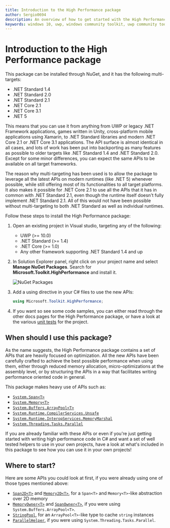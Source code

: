 ```yaml
---
title: Introduction to the High Performance package
author: Sergio0694
description: An overview of how to get started with the High Performance package and to the APIs it contains
keywords: windows 10, uwp, windows community toolkit, uwp community toolkit, uwp toolkit, get started, visual studio, high performance, net core, net standard
---
```


# Introduction to the High Performance package

This package can be installed through NuGet, and it has the following multi-targets:

- .NET Standard 1.4
- .NET Standard 2.0
- .NET Standard 2.1
- .NET Core 2.1
- .NET Core 3.1
- .NET 5

This means that you can use it from anything from UWP or legacy .NET Framework applications, games written in Unity, cross-platform mobile applications using Xamarin, to .NET Standard libraries and modern .NET Core 2.1 or .NET Core 3.1 applications. The API surface is almost identical in all cases, and lots of work has been put into backporting as many features as possible to older targets like .NET Standard 1.4 and .NET Standard 2.0. Except for some minor differences, you can expect the same APIs to be available on all target frameworks.

The reason why multi-targeting has been used is to allow the package to leverage all the latest APIs on modern runtimes (like .NET 5) whenever possible, while still offering most of its functionalities to all target platforms. It also makes it possible for .NET Core 2.1 to use all the APIs that it has in common with .NET Standard 2.1, even though the runtime itself doesn't fully implement .NET Standard 2.1. All of this would not have been possible without multi-targeting to both .NET Standard as well as individual runtimes.

Follow these steps to install the High Performance package:

1. Open an existing project in Visual studio, targeting any of the following:
    - UWP (>= 10.0)
    - .NET Standard (>= 1.4)
    - .NET Core (>= 1.0)
    - Any other framework supporting .NET Standard 1.4 and up

2. In Solution Explorer panel, right click on your project name and select **Manage NuGet Packages**. Search for **Microsoft.Toolkit.HighPerformance** and install it.

    ![NuGet Packages](../resources/images/ManageNugetPackages.png "Manage NuGet Packages Image")

3. Add a using directive in your C# files to use the new APIs:

    ```csharp
    using Microsoft.Toolkit.HighPerformance;
    ```

4. If you want so see some code samples, you can either read through the other docs pages for the High Performance package, or have a look at the various [unit tests](https://github.com/windows-toolkit/WindowsCommunityToolkit/tree/rel/7.0.0/UnitTests/UnitTests.HighPerformance.Shared) for the project.

## When should I use this package?

As the name suggests, the High Performance package contains a set of APIs that are heavily focused on optimization. All the new APIs have been carefully crafted to achieve the best possible performance when using them, either through reduced memory allocation, micro-optimizations at the assembly level, or by structuring the APIs in a way that facilitates writing performance oriented code in general.

This package makes heavy use of APIs such as:

- [`System.Span<T>`](/dotnet/api/system.span-1)
- [`System.Memory<T>`](/dotnet/api/system.memory-1)
- [`System.Buffers.ArrayPool<T>`](/dotnet/api/system.buffers.arraypool-1)
- [`System.Runtime.CompilerServices.Unsafe`](/dotnet/api/system.runtime.compilerservices.unsafe)
- [`System.Runtime.InteropServices.MemoryMarshal`](/dotnet/api/system.runtime.interopservices.memorymarshal)
- [`System.Threading.Tasks.Parallel`](/dotnet/api/system.threading.tasks.parallel)

If you are already familiar with these APIs or even if you're just getting started with writing high performance code in C# and want a set of well tested helpers to use in your own projects, have a look at what's included in this package to see how you can use it in your own projects!

## Where to start?

Here are some APIs you could look at first, if you were already using one of those types mentioned above:

- [`Span2D<T>`](Span2D.md) and [`Memory2D<T>`](Memory2D.md), for a `Span<T>` and `Memory<T>`-like abstraction over 2D memory
- [`MemoryOwner<T>`](MemoryOwner.md) and [`SpanOwner<T>`](SpanOwner.md), if you were using `System.Buffers.ArrayPool<T>`.
- [`StringPool`](StringPool.md), for an `ArrayPool<T>`-like type to cache `string` instances
- [`ParallelHelper`](ParallelHelper.md), if you were using `System.Threading.Tasks.Parallel`.
